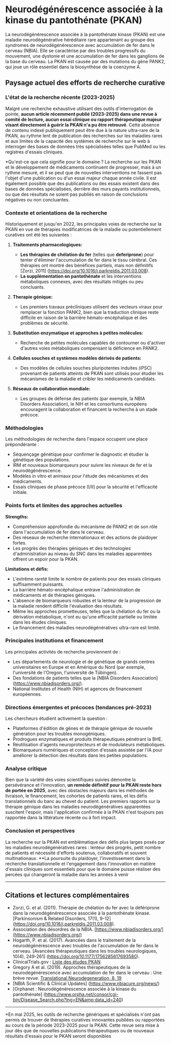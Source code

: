 
# Neurodégénérescence associée à la kinase du pantothénate (PKAN)

La neurodégénérescence associée à la pantothénate kinase (PKAN) est une maladie neurodégénérative héréditaire rare appartenant au groupe des syndromes de neurodégénérescence avec accumulation de fer dans le cerveau (NBIA). Elle se caractérise par des troubles progressifs du mouvement, une dystonie et une accumulation de fer dans les ganglions de la base du cerveau. La PKAN est causée par des mutations du gène PANK2, qui joue un rôle essentiel dans la biosynthèse de la coenzyme A.

## Paysage actuel des efforts de recherche curative

### L'état de la recherche récente (2023-2025)

Malgré une recherche exhaustive utilisant des outils d'interrogation de pointe, **aucun article récemment publié (2023-2025) dans une revue à comité de lecture, aucun essai clinique ou rapport thérapeutique majeur visant directement à guérir la PKAN n'a pu être retrouvé**. Cette absence de contenu indexé publiquement peut être due à la nature ultra-rare de la PKAN, au rythme lent de publication des recherches sur les maladies rares et aux limites de la capacité des systèmes de recherche sur le web à interroger des bases de données très spécialisées telles que PubMed ou les registres d'essais cliniques.

*Qu'est-ce que cela signifie pour le domaine ? 
La recherche sur les PKAN et le développement de médicaments continuent de progresser, mais à un rythme mesuré, et il se peut que de nouvelles interventions ne fassent pas l'objet d'une publication ou d'un essai majeur chaque année civile. Il est également possible que des publications ou des essais existent dans des bases de données spécialisées, derrière des murs payants institutionnels, ou que des résultats ne soient pas publiés en raison de conclusions négatives ou non concluantes.

### Contexte et orientations de la recherche

Historiquement et jusqu'en 2022, les principales voies de recherche sur la PKAN en vue de thérapies modificatrices de la maladie ou potentiellement curatives ont été les suivantes :

1. **Traitements pharmacologiques:**
   - **Les thérapies de chélation du fer** (telles que **deferiprone**) pour tenter d'éliminer l'accumulation de fer dans le tissu cérébral. Ces thérapies ont montré des bénéfices partiels, mais non définitifs [Zorzi, 2011] (https://doi.org/10.1016/j.parkreldis.2011.03.008).
   - **La supplémentation en pantothénate** et les interventions métaboliques connexes, avec des résultats mitigés ou peu concluants.

2. **Therapie génique:**
   - Les premiers travaux précliniques utilisent des vecteurs viraux pour remplacer la fonction PANK2, bien que la traduction clinique reste difficile en raison de la barrière hémato-encéphalique et des problèmes de sécurité.

3. **Substitution enzymatique et approches à petites molécules:**
   - Recherche de petites molécules capables de contourner ou d'activer d'autres voies métaboliques compensant la déficience en PANK2.

4. **Cellules souches et systèmes modèles dérivés de patients:**
   - Des modèles de cellules souches pluripotentes induites (iPSC) provenant de patients atteints de PKAN sont utilisés pour étudier les mécanismes de la maladie et cribler les médicaments candidats.

5. **Réseaux de collaboration mondiale:**
   - Les groupes de défense des patients (par exemple, la NBIA Disorders Association), le NIH et les consortiums européens encouragent la collaboration et financent la recherche à un stade précoce.

### Méthodologies

Les méthodologies de recherche dans l'espace occupent une place prépondérante :
- Séquençage génétique pour confirmer le diagnostic et étudier la génétique des populations.
- IRM et nouveaux biomarqueurs pour suivre les niveaux de fer et la neurodégénérescence.
- Modèles in vitro et animaux pour l'étude des mécanismes et des médicaments.
- Essais cliniques de phase précoce (I/II) pour la sécurité et l'efficacité initiale.

### Points forts et limites des approches actuelles

**Strengths:**
- Compréhension approfondie du mécanisme de PANK2 et de son rôle dans l'accumulation de fer dans le cerveau.
- Des réseaux de recherche internationaux et des actions de plaidoyer fortes.
- Les progrès des thérapies géniques et des technologies d'administration au niveau du SNC dans les maladies apparentées offrent un espoir pour la PKAN.

**Limitations et défis:**
- L'extrême rareté limite le nombre de patients pour des essais cliniques suffisamment puissants.
- La barrière hémato-encéphalique entrave l'administration de médicaments et de thérapies géniques.
- L'absence de biomarqueurs robustes et la lenteur de la progression de la maladie rendent difficile l'évaluation des résultats.
- Même les approches prometteuses, telles que la chélation du fer ou la dérivation métabolique, n'ont eu qu'une efficacité partielle ou limitée dans les études cliniques.
- Le financement des maladies neurodégénératives ultra-rare est limité.

### Principales institutions et financement

Les principales activités de recherche proviennent de :
- Les départements de neurologie et de génétique de grands centres universitaires en Europe et en Amérique du Nord (par exemple, l'université de l'Oregon, l'université de Tübingen).
- Des fondations de patients telles que la [NBIA Disorders Association] (https://www.nbiadisorders.org/).
- National Institutes of Health (NIH) et agences de financement européennes.

### Directions émergentes et précoces (tendances pré-2023)

Les chercheurs étudient activement la question :
- Plateformes d'édition de gènes et de thérapie génique de nouvelle génération pour les troubles monogéniques.
- Prodrogues enzymatiques et produits thérapeutiques pénétrant la BHE.
- Réutilisation d'agents neuroprotecteurs et de modulateurs métaboliques.
- Biomarqueurs numériques et conception d'essais assistée par l'IA pour améliorer la détection des résultats dans les petites populations.

### Analyse critique

Bien que la variété des voies scientifiques suivies démontre la persévérance et l'innovation, **un remède définitif pour la PKAN reste hors de portée en 2025**, avec des obstacles majeurs dans les méthodes de livraison, le financement, les cohortes de patients rares, et les défis translationnels du banc au chevet du patient. Les premiers rapports sur la thérapie génique dans les maladies neurodégénératives apparentées suscitent l'espoir, mais l'application confirmée à la PKAN n'est toujours pas rapportée dans la littérature récente ou à fort impact.

### Conclusion et perspectives

La recherche sur la PKAN est emblématique des défis plus larges posés par les maladies neurodégénératives rares : lenteur des progrès, petit nombre de patients et nécessité d'efforts soutenus, collaboratifs et souvent multinationaux. **La poursuite du plaidoyer, l'investissement dans la recherche translationnelle et l'engagement dans l'innovation en matière d'essais cliniques sont essentiels pour que le domaine puisse réaliser des percées qui changeront la maladie dans les années à venir

---

## Citations et lectures complémentaires

- Zorzi, G. et al. (2011). Thérapie de chélation du fer avec la défériprone dans la neurodégénérescence associée à la pantothénate kinase. [Parkinsonism &amp; Related Disorders, 17(1), 9-12] (https://doi.org/10.1016/j.parkreldis.2011.03.008).
- Association des désordres de la NBIA. [https://www.nbiadisorders.org/](https://www.nbiadisorders.org/)
- Hogarth, P. et al. (2017). Avancées dans le traitement de la neurodégénérescence avec troubles de l'accumulation de fer dans le cerveau. [Avancées thérapeutiques dans les troubles neurologiques, 10(4), 249-261] (https://doi.org/10.1177/1756285617693580).
- ClinicalTrials.gov : [Liste des études PKAN](https://clinicaltrials.gov/ct2/results?cond=Pantothenate+Kinase-Associated+Neurodegeneration)
- Gregory A et al. (2019). Approches thérapeutiques de la neurodégénérescence avec accumulation de fer dans le cerveau : Une brève revue. [Translational Neurodegeneration, 8, 19](https://doi.org/10.1186/s40035-019-0163-4)
- [NBIA Scientific &amp; Clinical Updates] (https://www.nbiacure.org/news/)
- [Orphanet : Neurodégénérescence associée à la kinase du pantothénate] (https://www.orpha.net/consor/cgi-bin/Disease_Search.php?lng=EN&amp;data_id=240)

---

*En mai 2025, les outils de recherche génériques et spécialisés n'ont pas permis de trouver de thérapies curatives innovantes publiées ou rapportées au cours de la période 2023-2025 pour la PKAN. Cette revue sera mise à jour dès que de nouvelles publications thérapeutiques ou de nouveaux résultats d'essais pour le PKAN seront disponibles

